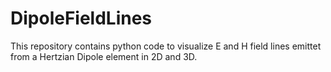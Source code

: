 # DipoleFieldLines
This repository contains python code to visualize E and H field lines emittet from a Hertzian Dipole element in 2D and 3D.
